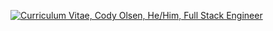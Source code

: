 <p align="center">

[![Curriculum Vitae, Cody Olsen, He/Him, Full Stack Engineer](https://cv.cocody.dev/somecard-en.png)](https://cv.cocody.dev)

</p>
